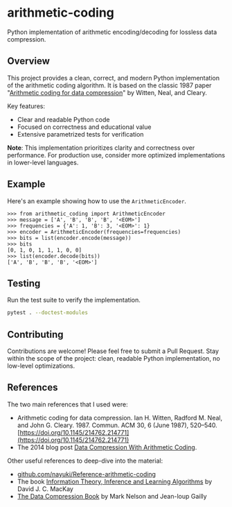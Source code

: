 # arithmetic-coding

Python implementation of arithmetic encoding/decoding for lossless data compression.

## Overview

This project provides a clean, correct, and modern Python implementation of the arithmetic coding algorithm. 
It is based on the classic 1987 paper "[Arithmetic coding for data compression](https://dl.acm.org/doi/10.1145/214762.214771)" by Witten, Neal, and Cleary.

Key features:

- Clear and readable Python code
- Focused on correctness and educational value
- Extensive parametrized tests for verification

**Note**: This implementation prioritizes clarity and correctness over performance.
For production use, consider more optimized implementations in lower-level languages.

## Example

Here's an example showing how to use the `ArithmeticEncoder`.

```pycon
>>> from arithmetic_coding import ArithmeticEncoder
>>> message = ['A', 'B', 'B', 'B', '<EOM>']
>>> frequencies = {'A': 1, 'B': 3, '<EOM>': 1}
>>> encoder = ArithmeticEncoder(frequencies=frequencies)
>>> bits = list(encoder.encode(message))
>>> bits
[0, 1, 0, 1, 1, 1, 0, 0]
>>> list(encoder.decode(bits))
['A', 'B', 'B', 'B', '<EOM>']

```

## Testing

Run the test suite to verify the implementation.

```bash
pytest . --doctest-modules
```

## Contributing

Contributions are welcome! Please feel free to submit a Pull Request.
Stay within the scope of the project: clean, readable Python implementation, no low-level optimizations.

## References

The two main references that I used were:

- Arithmetic coding for data compression. Ian H. Witten, Radford M. Neal, and John G. Cleary. 1987. Commun. ACM 30, 6 (June 1987), 520–540. [https://doi.org/10.1145/214762.214771](https://doi.org/10.1145/214762.214771)
- The 2014 blog post [Data Compression With Arithmetic Coding](https://marknelson.us/posts/2014/10/19/data-compression-with-arithmetic-coding.html).

Other useful references to deep-dive into the material:

- [github.com/nayuki/Reference-arithmetic-coding](https://github.com/nayuki/Reference-arithmetic-coding)
- The book [Information Theory, Inference and Learning Algorithms](https://www.amazon.com/Information-Theory-Inference-Learning-Algorithms/dp/0521642981) by David J. C. MacKay
- [The Data Compression Book](https://marknelson.us/pages/tdcb) by Mark Nelson and Jean-loup Gailly